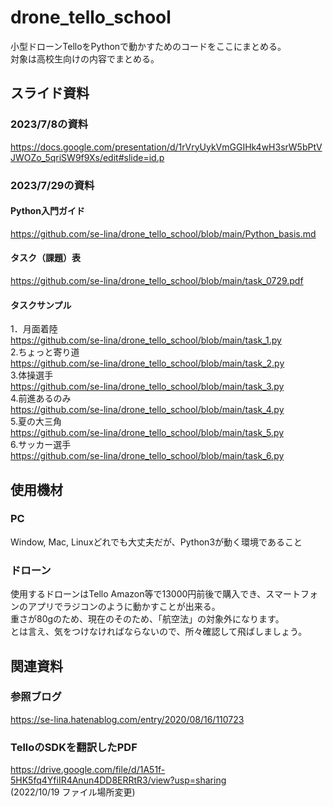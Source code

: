 # drone_tello_school
小型ドローンTelloをPythonで動かすためのコードをここにまとめる。  
対象は高校生向けの内容でまとめる。

## スライド資料
### 2023/7/8の資料  
https://docs.google.com/presentation/d/1rVryUykVmGGIHk4wH3srW5bPtVJWOZo_5qriSW9f9Xs/edit#slide=id.p

### 2023/7/29の資料
#### Python入門ガイド
https://github.com/se-lina/drone_tello_school/blob/main/Python_basis.md

#### タスク（課題）表
https://github.com/se-lina/drone_tello_school/blob/main/task_0729.pdf

#### タスクサンプル
1．月面着陸  
https://github.com/se-lina/drone_tello_school/blob/main/task_1.py  
2.ちょっと寄り道  
https://github.com/se-lina/drone_tello_school/blob/main/task_2.py  
3.体操選手  
https://github.com/se-lina/drone_tello_school/blob/main/task_3.py  
4.前進あるのみ  
https://github.com/se-lina/drone_tello_school/blob/main/task_4.py  
5.夏の大三角  
https://github.com/se-lina/drone_tello_school/blob/main/task_5.py  
6.サッカー選手  
https://github.com/se-lina/drone_tello_school/blob/main/task_6.py  

## 使用機材
### PC
Window, Mac, Linuxどれでも大丈夫だが、Python3が動く環境であること
### ドローン
使用するドローンはTello
Amazon等で13000円前後で購入でき、スマートフォンのアプリでラジコンのように動かすことが出来る。  
重さが80gのため、現在のそのため、「航空法」の対象外になります。  
とは言え、気をつけなければならないので、所々確認して飛ばしましょう。  

## 関連資料
### 参照ブログ  
https://se-lina.hatenablog.com/entry/2020/08/16/110723

### TelloのSDKを翻訳したPDF  
https://drive.google.com/file/d/1A51f-5HK5fq4YfiIR4Anun4DD8ERRtR3/view?usp=sharing  
(2022/10/19 ファイル場所変更)
